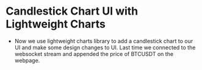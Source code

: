 # Candlestick Chart UI with Lightweight Charts

- Now we use lightweight charts library to add a candlestick chart to our UI and make some design changes to UI. Last time we connected to the websocket stream and appended the price of BTCUSDT on the webpage.
